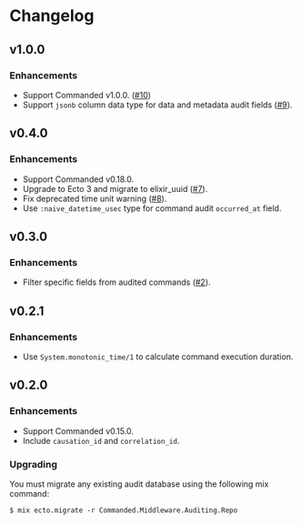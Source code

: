 # Changelog

## v1.0.0

### Enhancements

- Support Commanded v1.0.0. ([#10](https://github.com/commanded/commanded-audit-middleware/pull/10))
- Support `jsonb` column data type for data and metadata audit fields ([#9](https://github.com/commanded/commanded-audit-middleware/pull/9)).

## v0.4.0

### Enhancements

- Support Commanded v0.18.0.
- Upgrade to Ecto 3 and migrate to elixir_uuid ([#7](https://github.com/commanded/commanded-audit-middleware/pull/7)).
- Fix deprecated time unit warning ([#8](https://github.com/commanded/commanded-audit-middleware/pull/8)).
- Use `:naive_datetime_usec` type for command audit `occurred_at` field.

## v0.3.0

### Enhancements

- Filter specific fields from audited commands ([#2](https://github.com/commanded/commanded-audit-middleware/issues/2)).

## v0.2.1

### Enhancements

- Use `System.monotonic_time/1` to calculate command execution duration.

## v0.2.0

### Enhancements

- Support Commanded v0.15.0.
- Include `causation_id` and `correlation_id`.

### Upgrading

You must migrate any existing audit database using the following mix command:

```console
$ mix ecto.migrate -r Commanded.Middleware.Auditing.Repo
```

